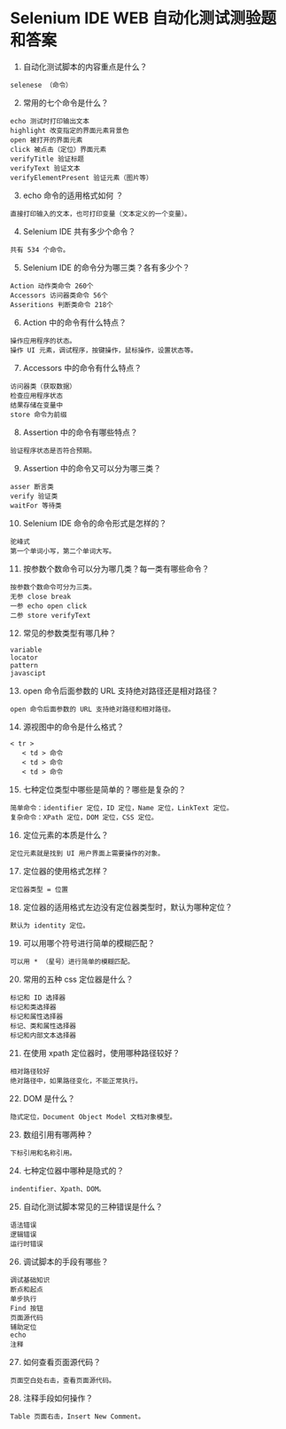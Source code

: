 # Selenium IDE WEB 自动化测试测验题和答案

1. 自动化测试脚本的内容重点是什么？   
```
selenese （命令）
```
2. 常用的七个命令是什么？   
```
echo 测试时打印输出文本
highlight 改变指定的界面元素背景色
open 被打开的界面元素
click 被点击（定位）界面元素
verifyTitle 验证标题
verifyText 验证文本
verifyElementPresent 验证元素（图片等）
```
3. echo 命令的适用格式如何 ？   
```
直接打印输入的文本，也可打印变量（文本定义的一个变量）。
```
4. Selenium IDE 共有多少个命令？   
```
共有 534 个命令。
```
5. Selenium IDE 的命令分为哪三类？各有多少个？   
```
Action 动作类命令 260个
Accessors 访问器类命令 56个
Asseritions 判断类命令 218个
```
6. Action 中的命令有什么特点？
```
操作应用程序的状态。
操作 UI 元素，调试程序，按键操作，鼠标操作，设置状态等。
```
7. Accessors 中的命令有什么特点？   
```
访问器类（获取数据）
检查应用程序状态
结果存储在变量中
store 命令为前缀
```
8. Assertion 中的命令有哪些特点？
```
验证程序状态是否符合预期。
```
9. Assertion 中的命令又可以分为哪三类？  
```
asser 断言类 
verify 验证类 
waitFor 等待类 
```
10. Selenium IDE 命令的命令形式是怎样的？   
```
驼峰式 
第一个单词小写，第二个单词大写。
```
11. 按参数个数命令可以分为哪几类？每一类有哪些命令？   
```
按参数个数命令可分为三类。
无参 close break 
一参 echo open click
二参 store verifyText
```
12. 常见的参数类型有哪几种？   
```
variable
locator
pattern
javascipt
```
13. open 命令后面参数的 URL 支持绝对路径还是相对路径？   
```
open 命令后面参数的 URL 支持绝对路径和相对路径。
```
14. 源视图中的命令是什么格式？   
```
< tr >
   < td > 命令
   < td > 命令
   < td > 命令
```
15. 七种定位类型中哪些是简单的？哪些是复杂的？   
```
简单命令：identifier 定位，ID 定位，Name 定位，LinkText 定位。
复杂命令：XPath 定位，DOM 定位，CSS 定位。
```
16. 定位元素的本质是什么？
```
定位元素就是找到 UI 用户界面上需要操作的对象。
```
17. 定位器的使用格式怎样？   
```
定位器类型 = 位置
```
18. 定位器的适用格式左边没有定位器类型时，默认为哪种定位？
```
默认为 identity 定位。
```
19. 可以用哪个符号进行简单的模糊匹配？   
```
可以用 * （星号）进行简单的模糊匹配。
```
20. 常用的五种 css 定位器是什么？
```
标记和 ID 选择器
标记和类选择器
标记和属性选择器
标记、类和属性选择器
标记和内部文本选择器
```
21. 在使用 xpath 定位器时，使用哪种路径较好？
```
相对路径较好
绝对路径中，如果路径变化，不能正常执行。
```
22. DOM 是什么？
```
隐式定位，Document Object Model 文档对象模型。
```
23. 数组引用有哪两种？
```
下标引用和名称引用。
```
24. 七种定位器中哪种是隐式的？
```
indentifier、Xpath、DOM。
```
25. 自动化测试脚本常见的三种错误是什么？
```
语法错误
逻辑错误
运行时错误
```
26. 调试脚本的手段有哪些？
```
调试基础知识
断点和起点
单步执行
Find 按钮
页面源代码
辅助定位
echo
注释
```
27. 如何查看页面源代码？
```
页面空白处右击，查看页面源代码。
```
28. 注释手段如何操作？
```
Table 页面右击，Insert New Comment。
```
